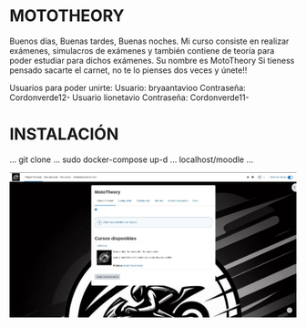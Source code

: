 # MOTOTHEORY

Buenos días, Buenas tardes, Buenas noches.
Mi curso consiste en realizar exámenes, simulacros de exámenes y también contiene de teoría para poder estudiar para dichos exámenes.
Su nombre es MotoTheory
Si tieness pensado sacarte el carnet,  no te lo pienses dos veces y únete!!

Usuarios para poder unirte:
Usuario:
bryaantavioo
Contraseña:
Cordonverde12-
Usuario
lionetavio
Contraseña:
Cordonverde11-

# INSTALACIÓN
...
    git clone 
...
    sudo docker-compose up-d
...
    localhost/moodle
...

 <img src="./config/img/MotoTheory.jpg" alt="">
